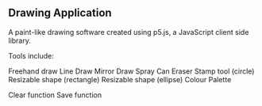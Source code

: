 ## Drawing Application 

A paint-like drawing software created using p5.js, a JavaScript client side library.

Tools include:

Freehand draw
Line Draw
Mirror Draw
Spray Can
Eraser
Stamp tool (circle)
Resizable shape (rectangle)
Resizable shape (ellipse)
Colour Palette

Clear function
Save function
